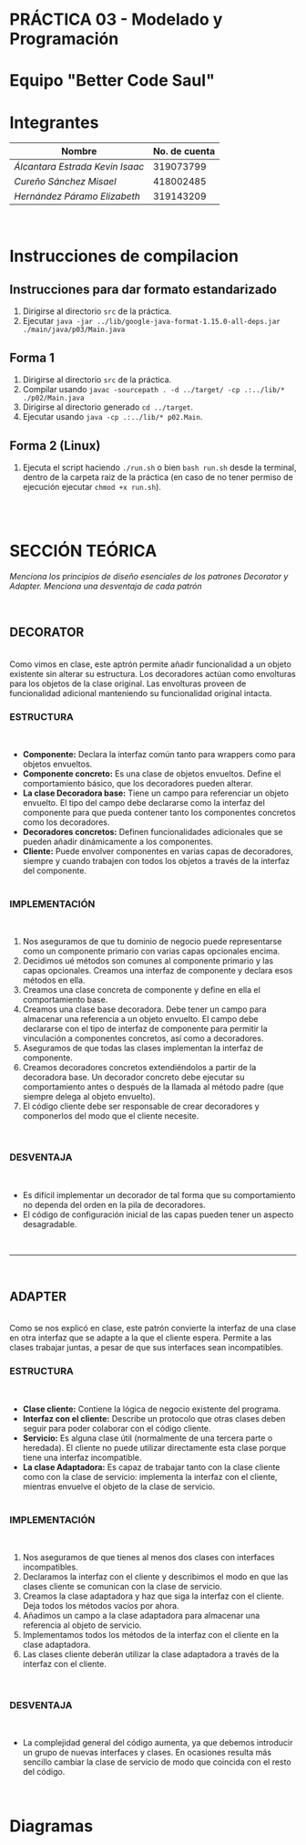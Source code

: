 # PRÁCTICA 03 - Modelado y Programación

# Equipo "Better Code Saul"

# Integrantes 

| **Nombre**  | **No. de cuenta**  |
|---|---|
|  *Álcantara Estrada Kevin Isaac* |  319073799 |
|  *Cureño Sánchez Misael* |  418002485 |
|  *Hernández Páramo Elizabeth* |  319143209 |

<br>

# Instrucciones de compilacion

## Instrucciones para dar formato estandarizado

1. Dirigirse al directorio `src` de la práctica.
2. Ejecutar `java -jar ../lib/google-java-format-1.15.0-all-deps.jar ./main/java/p03/Main.java`

## Forma 1

1. Dirigirse al directorio `src` de la práctica.
2. Compilar usando `javac -sourcepath . -d ../target/ -cp .:../lib/* ./p02/Main.java`
3. Dirigirse al directorio generado `cd ../target`.
4. Ejecutar usando `java -cp .:../lib/* p02.Main`.

## Forma 2 (Linux)
1. Ejecuta el script haciendo `./run.sh` o bien `bash run.sh` desde la terminal, dentro de la carpeta raiz de la práctica (en caso de no tener permiso de ejecución ejecutar `chmod +x run.sh`).

<br/>



<br/>

# SECCIÓN TEÓRICA

*Menciona los principios de diseño esenciales de los patrones Decorator y Adapter. Menciona una desventaja de cada patrón*

<br/>

## DECORATOR
<br/>
Como vimos en clase, este aptrón permite añadir funcionalidad a un objeto existente sin alterar su estructura. Los decoradores actúan como envolturas para los objetos de la clase original.
Las envolturas proveen de funcionalidad adicional manteniendo su funcionalidad original intacta.

### ESTRUCTURA
<br/>

- **Componente:** Declara la interfaz común tanto para wrappers como para objetos envueltos.
- **Componente concreto:** Es una clase de objetos envueltos. Define el comportamiento básico, que los decoradores pueden alterar.
- **La clase Decoradora base:** Tiene un campo para referenciar un objeto envuelto. El tipo del campo debe declararse como la interfaz del componente para que pueda contener tanto los componentes concretos como los decoradores.
- **Decoradores concretos:** Definen funcionalidades adicionales que se pueden añadir dinámicamente a los componentes.
- **Cliente:** Puede envolver componentes en varias capas de decoradores, siempre y cuando trabajen con todos los objetos a través de la interfaz del componente.
<br/><br/>

### IMPLEMENTACIÓN
<br/>

1. Nos aseguramos de que tu dominio de negocio puede representarse como un componente primario con varias capas opcionales encima.
2. Decidimos ué métodos son comunes al componente primario y las capas opcionales. Creamos una interfaz de componente y declara esos métodos en ella.
3. Creamos una clase concreta de componente y define en ella el comportamiento base.
4. Creamos una clase base decoradora. Debe tener un campo para almacenar una referencia a un objeto envuelto. El campo debe declararse con el tipo de interfaz de componente para permitir la vinculación a componentes concretos, así como a decoradores.
5. Aseguramos de que todas las clases implementan la interfaz de componente.
6. Creamos decoradores concretos extendiéndolos a partir de la decoradora base. Un decorador concreto debe ejecutar su comportamiento antes o después de la llamada al método padre (que siempre delega al objeto envuelto).
7. El código cliente debe ser responsable de crear decoradores y componerlos del modo que el cliente necesite.

<br/>

### DESVENTAJA
<br/>

- Es difícil implementar un decorador de tal forma que su comportamiento no dependa del orden en la pila de decoradores.
- El código de configuración inicial de las capas pueden tener un aspecto desagradable.

<br/>

---
<br/>

## ADAPTER
<br/>
Como se nos explicó en clase, este patrón convierte la interfaz de una clase en otra interfaz que se adapte a la que el cliente espera. Permite a las clases trabajar juntas, a pesar de que sus interfaces sean incompatibles.

### ESTRUCTURA
<br/>

- **Clase cliente:** Contiene la lógica de negocio existente del programa.
- **Interfaz con el cliente:** Describe un protocolo que otras clases deben seguir para poder colaborar con el código cliente.
- **Servicio:** Es alguna clase útil (normalmente de una tercera parte o heredada). El cliente no puede utilizar directamente esta clase porque tiene una interfaz incompatible.
- **La clase Adaptadora:** Es capaz de trabajar tanto con la clase cliente como con la clase de servicio: implementa la interfaz con el cliente, mientras envuelve el objeto de la clase de servicio.
<br/><br/>

### IMPLEMENTACIÓN
<br/>

1. Nos aseguramos de que tienes al menos dos clases con interfaces incompatibles.
2. Declaramos la interfaz con el cliente y describimos el modo en que las clases cliente se comunican con la clase de servicio.
3. Creamos la clase adaptadora y haz que siga la interfaz con el cliente. Deja todos los métodos vacíos por ahora.
4. Añadimos un campo a la clase adaptadora para almacenar una referencia al objeto de servicio. 
5. Implementamos todos los métodos de la interfaz con el cliente en la clase adaptadora.
6. Las clases cliente deberán utilizar la clase adaptadora a través de la interfaz con el cliente.

<br/>

### DESVENTAJA
<br/>

- La complejidad general del código aumenta, ya que debemos introducir un grupo de nuevas interfaces y clases. En ocasiones resulta más sencillo cambiar la clase de servicio de modo que coincida con el resto del código.

<br/>

# Diagramas

<br/>

